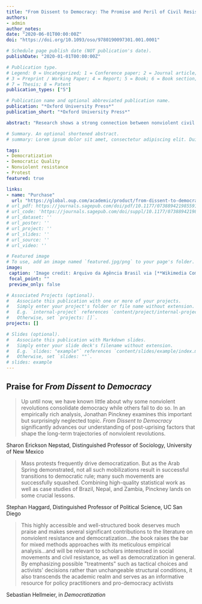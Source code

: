```yaml
---
title: "From Dissent to Democracy: The Promise and Peril of Civil Resistance Transitions"
authors:
- admin
author_notes:
date: "2020-06-01T00:00:00Z"
doi: "https://doi.org/10.1093/oso/9780190097301.001.0001"

# Schedule page publish date (NOT publication's date).
publishDate: "2020-01-01T00:00:00Z"

# Publication type.
# Legend: 0 = Uncategorized; 1 = Conference paper; 2 = Journal article;
# 3 = Preprint / Working Paper; 4 = Report; 5 = Book; 6 = Book section;
# 7 = Thesis; 8 = Patent
publication_types: ["5"]

# Publication name and optional abbreviated publication name.
publication: "*Oxford University Press*"
publication_short: "*Oxford University Press*"

abstract: "Research shows a strong connection between nonviolent civil resistance and democratization. Yet many successful civil resistance campaigns have been followed by authoritarian retrenchment. What explains this variation? Why are moments of hope when civil resistance topples dictators sometimes followed by moments of despair when dictators return to power? This book examines this question through a global, mixed-methods study, combining analysis of a new dataset of every political transition initiated through civil resistance from 1945 - 2014 with three in-depth case studies. It finds that dynamics of transitional politics, in particular the ability of civil society to maintain mobilization through the transitional period, and the reorientation of the political system away from maximalist, all-or-nothing contention and towards regular politics play the critical role in leading to successful democratic transitions. When either of these challenges are not met, a failed transition is likely."

# Summary. An optional shortened abstract.
# summary: Lorem ipsum dolor sit amet, consectetur adipiscing elit. Duis posuere tellus ac convallis placerat. Proin tincidunt magna sed ex sollicitudin condimentum.

tags:
- Democratization
- Democratic Quality
- Nonviolent resistance
- Protest
featured: true

links:
- name: "Purchase"
  url: "https://global.oup.com/academic/product/from-dissent-to-democracy-9780190097318?cc=us&lang=en&"
# url_pdf: https://journals.sagepub.com/doi/pdf/10.1177/0738894219855918
# url_code: 'https://journals.sagepub.com/doi/suppl/10.1177/0738894219855918/suppl_file/replication_files.rar'
# url_dataset: ''
# url_poster: ''
# url_project: ''
# url_slides: ''
# url_source: ''
# url_video: ''

# Featured image
# To use, add an image named `featured.jpg/png` to your page's folder. 
image:
 caption: 'Image credit: Arquivo da Agência Brasil via [**Wikimedia Commons**](https://commons.wikimedia.org/wiki/File:Diretas_J%C3%A1.jpg)'
 focal_point: ""
 preview_only: false

# Associated Projects (optional).
#   Associate this publication with one or more of your projects.
#   Simply enter your project's folder or file name without extension.
#   E.g. `internal-project` references `content/project/internal-project/index.md`.
#   Otherwise, set `projects: []`.
projects: []

# Slides (optional).
#   Associate this publication with Markdown slides.
#   Simply enter your slide deck's filename without extension.
#   E.g. `slides: "example"` references `content/slides/example/index.md`.
#   Otherwise, set `slides: ""`.
# slides: example
---
```


## Praise for *From Dissent to Democracy*

> Up until now, we have known little about why some nonviolent revolutions consolidate democracy while others fail to do so. In an empirically rich analysis, Jonathan Pinckney examines this important but surprisingly neglected topic. *From Dissent to Democracy* significantly advances our understanding of post-uprising factors that shape the long-term trajectories of nonviolent revolutions.  

Sharon Erickson Nepstad, Distinguished Professor of Sociology, University of New Mexico  


> Mass protests frequently drive democratization. But as the Arab Spring demonstrated, not all such mobilizations result in successful transitions to democratic rule; many such movements are successfully squashed. Combining high-quality statistical work as well as case studies of Brazil, Nepal, and Zambia, Pinckney lands on some crucial lessons.  

Stephan Haggard, Distinguished Professor of Political Science, UC San Diego

> This highly accessible and well-structured book deserves much praise and makes several significant contributions to the literature on nonviolent resistance and democratization...the book raises the bar for mixed methods approaches with its meticulous empirical analysis...and will be relevant to scholars interestsed in social movements and civil resistance, as well as democratization in general. By emphasizing possible "treatments" such as tactical choices and activists' decisions rather than unchangeable structural conditions, it also transcends the academic realm and serves as an informative resource for policy practitioners and pro-democracy activists

Sebastian Hellmeier, in *Democratization*
